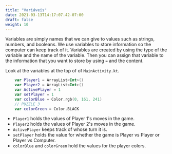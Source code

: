 ```yaml
---
title: "Variáveis"
date: 2021-03-13T14:17:07.42-07:00
draft: false
weight: 10
---
```

Variables are simply names that we can give to values such as strings, numbers, and booleans. We use variables to store information so the computer can keep track of it. Variables are created by using the type of the variable and the name of the variable. Then you can assign that variable to the information that you want to store by using `=` and the content.

Look at the variables at the top of of `MainActivity.kt`.

```kotlin
    var Player1 = ArrayList<Int>()
    var Player2 = ArrayList<Int>()
    var ActivePlayer = 1
    var setPlayer = 1
    var colorBlue = Color.rgb(0, 161, 241)
    // PUZZLE 3
    var colorGreen = Color.BLACK
```

- `Player1` holds the values of Player 1's moves in the game.
- `Player2` holds the values of Player 2's moves in the game.
- `ActivePlayer` keeps track of whose turn it is.
- `setPlayer` holds the value for whether the game is Player vs Player or Player vs Computer.
- `colorBlue` and `colorGreen` hold the values for the player colors.
